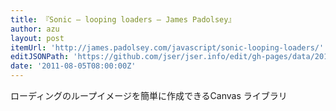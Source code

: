 ```yaml
---
title: 『Sonic – looping loaders – James Padolsey』
author: azu
layout: post
itemUrl: 'http://james.padolsey.com/javascript/sonic-looping-loaders/'
editJSONPath: 'https://github.com/jser/jser.info/edit/gh-pages/data/2011/08/index.json'
date: '2011-08-05T08:00:00Z'
---
```

ローディングのループイメージを簡単に作成できるCanvas ライブラリ

